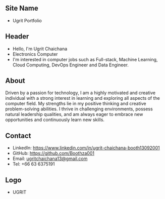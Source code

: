## Site Name
- Ugrit Portfolio

## Header
- Hello, I'm Ugrit Chaichana
- Electronics Computer
- I'm interested in computer jobs such as Full-stack, Machine Learning, Cloud Computing, DevOps Engineer and Data Engineer.

## About
Driven by a passion for technology, I am a highly motivated and creative individual with a strong interest in learning and exploring all aspects of the computer field. My strengths lie in my positive thinking and creative problem-solving abilities. I thrive in challenging environments, possess natural leadership qualities, and am always eager to embrace new opportunities and continuously learn new skills.

## Contact

- LinkedIn: https://www.linkedin.com/in/ugrit-chaichana-booth13092001
- GitHub: https://github.com/Boothza001
- Email: ugritchaichana13@gmail.com
- Tel: +66 63 6375191

## Logo
- UGRIT